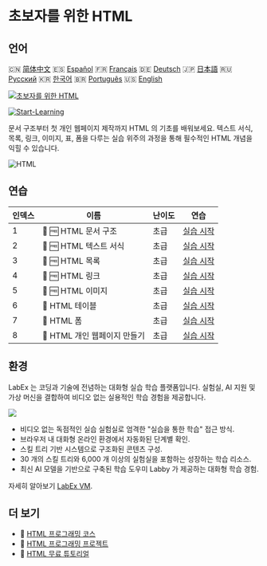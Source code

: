 # 초보자를 위한 HTML

## 언어

🇨🇳 [简体中文](README_zh.md) 🇪🇸 [Español](README_es.md) 🇫🇷 [Français](README_fr.md) 🇩🇪 [Deutsch](README_de.md) 🇯🇵 [日本語](README_ja.md) 🇷🇺 [Русский](README_ru.md) 🇰🇷 [한국어](README_ko.md) 🇧🇷 [Português](README_pt.md) 🇺🇸 [English](README.md) 

[![초보자를 위한 HTML](https://cover-creator.labex.io/html-for-beginners.png?lang=ko)](https://labex.io/ko/courses/html-for-beginners)

[![Start-Learning](https://img.shields.io/badge/Start-Learning-whitesmoke?style=for-the-badge)](https://labex.io/ko/courses/html-for-beginners)

문서 구조부터 첫 개인 웹페이지 제작까지 HTML 의 기초를 배워보세요. 텍스트 서식, 목록, 링크, 이미지, 표, 폼을 다루는 실습 위주의 과정을 통해 필수적인 HTML 개념을 익힐 수 있습니다.

![HTML](https://img.shields.io/badge/HTML-whitesmoke?style=for-the-badge&logo=html)


## 연습

|   인덱스 | 이름                          | 난이도   | 연습                                                                                                      |
|----------|-------------------------------|----------|-----------------------------------------------------------------------------------------------------------|
|        1 | 📖 🆓 HTML 문서 구조          | 초급     | <a target='_blank' href='https://labex.io/ko/tutorials/html-html-document-structure-597898'>실습 시작</a> |
|        2 | 📖 🆓 HTML 텍스트 서식        | 초급     | <a target='_blank' href='https://labex.io/ko/tutorials/html-html-text-formatting-597904'>실습 시작</a>    |
|        3 | 📖 🆓 HTML 목록               | 초급     | <a target='_blank' href='https://labex.io/ko/tutorials/html-html-lists-597902'>실습 시작</a>              |
|        4 | 📖 🆓 HTML 링크               | 초급     | <a target='_blank' href='https://labex.io/ko/tutorials/html-html-links-597901'>실습 시작</a>              |
|        5 | 📖 🆓 HTML 이미지             | 초급     | <a target='_blank' href='https://labex.io/ko/tutorials/html-html-images-597900'>실습 시작</a>             |
|        6 | 📖  HTML 테이블               | 초급     | <a target='_blank' href='https://labex.io/ko/tutorials/html-html-tables-597903'>실습 시작</a>             |
|        7 | 📖  HTML 폼                   | 초급     | <a target='_blank' href='https://labex.io/ko/tutorials/html-html-forms-597899'>실습 시작</a>              |
|        8 | 📖  HTML 개인 웹페이지 만들기 | 초급     | <a target='_blank' href='https://labex.io/ko/tutorials/html-html-personal-webpage-597905'>실습 시작</a>   |

## 환경

LabEx 는 코딩과 기술에 전념하는 대화형 실습 학습 플랫폼입니다. 실험실, AI 지원 및 가상 머신을 결합하여 비디오 없는 실용적인 학습 경험을 제공합니다.

![](https://tutorial-screenshot.getvm.io/images/vm-1725247253.png)

- 비디오 없는 독점적인 실습 실험실로 엄격한 "실습을 통한 학습" 접근 방식.
- 브라우저 내 대화형 온라인 환경에서 자동화된 단계별 확인.
- 스킬 트리 기반 시스템으로 구조화된 콘텐츠 구성.
- 30 개의 스킬 트리와 6,000 개 이상의 실험실을 포함하는 성장하는 학습 리소스.
- 최신 AI 모델을 기반으로 구축된 학습 도우미 Labby 가 제공하는 대화형 학습 경험.

자세히 알아보기 [LabEx VM](https://support.labex.io/using-labex/virtual-machine).

## 더 보기

- 🔗 [HTML 프로그래밍 코스](https://github.com/labex-labs/awesome-programming-courses)
- 🔗 [HTML 프로그래밍 프로젝트](https://github.com/labex-labs/awesome-programming-projects)
- 🔗 [HTML 무료 튜토리얼](https://github.com/labex-labs/html-free-tutorials)

